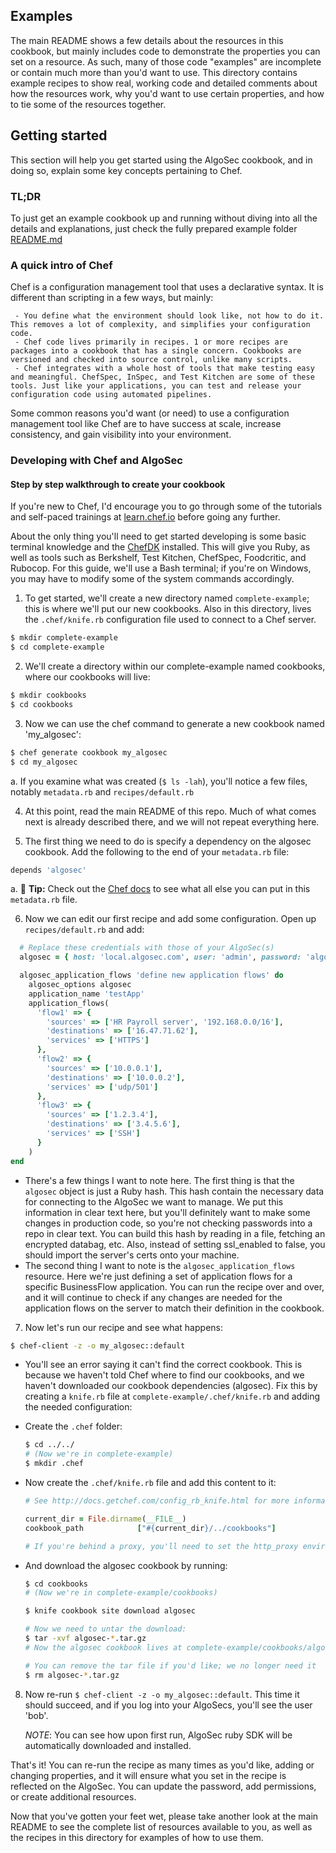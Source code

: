 ## Examples

The main README shows a few details about the resources in this cookbook, but mainly includes code to demonstrate the properties you can set on a resource.
As such, many of those code "examples" are incomplete or contain much more than you'd want to use.
This directory contains example recipes to show real, working code and detailed comments about how the resources work, why you'd want to use certain properties, and how to tie some of the resources together.

## Getting started

This section will help you get started using the AlgoSec cookbook, and in doing so, explain some key concepts pertaining to Chef.

### TL;DR

To just get an example cookbook up and running without diving into all the details and explanations, just check the fully prepared example folder [README.md](complete-example/README.md)


### A quick intro of Chef

Chef is a configuration management tool that uses a declarative syntax. It is different than scripting in a few ways, but mainly:

     - You define what the environment should look like, not how to do it. This removes a lot of complexity, and simplifies your configuration code.
     - Chef code lives primarily in recipes. 1 or more recipes are packages into a cookbook that has a single concern. Cookbooks are versioned and checked into source control, unlike many scripts.
     - Chef integrates with a whole host of tools that make testing easy and meaningful. ChefSpec, InSpec, and Test Kitchen are some of these tools. Just like your applications, you can test and release your configuration code using automated pipelines.

Some common reasons you'd want (or need) to use a configuration management tool like Chef are to have success at scale, increase consistency, and gain visibility into your environment.


### Developing with Chef and AlgoSec

#### Step by step walkthrough to create your cookbook

If you're new to Chef, I'd encourage you to go through some of the tutorials and self-paced trainings at [learn.chef.io](https://learn.chef.io) before going any further.

About the only thing you'll need to get started developing is some basic terminal knowledge and the [ChefDK](https://downloads.chef.io/chef-dk/) installed. This will give you Ruby, as well as tools such as Berkshelf, Test Kitchen, ChefSpec, Foodcritic, and Rubocop. For this guide, we'll use a Bash terminal; if you're on Windows, you may have to modify some of the system commands accordingly.

1. To get started, we'll create a new directory named `complete-example`; this is where we'll put our new cookbooks. Also in this directory, lives the `.chef/knife.rb` configuration file used to connect to a Chef server.

  ```bash
  $ mkdir complete-example
  $ cd complete-example
  ```
2. We'll create a directory within our complete-example named cookbooks, where our cookbooks will live:

  ```bash
  $ mkdir cookbooks
  $ cd cookbooks
  ```

3. Now we can use the chef command to generate a new cookbook named 'my_algosec':
  
  ```bash
  $ chef generate cookbook my_algosec
  $ cd my_algosec
  ```
  
  a. If you examine what was created (`$ ls -lah`), you'll notice a few files, notably `metadata.rb` and `recipes/default.rb`

4. At this point, read the main README of this repo. Much of what comes next is already described there, and we will not repeat everything here.

5. The first thing we need to do is specify a dependency on the algosec cookbook. Add the following to the end of your `metadata.rb` file:

  ```ruby
  depends 'algosec'
  ```

  a. :pushpin: **Tip:** Check out the [Chef docs](https://docs.chef.io/config_rb_metadata.html) to see what all else you can put in this `metadata.rb` file.

6. Now we can edit our first recipe and add some configuration. Open up `recipes/default.rb` and add:

  ```ruby
    # Replace these credentials with those of your AlgoSec(s)
    algosec = { host: 'local.algosec.com', user: 'admin', password: 'algosec', ssl_enabled: false }

    algosec_application_flows 'define new application flows' do
      algosec_options algosec
      application_name 'testApp'
      application_flows(
        'flow1' => {
          'sources' => ['HR Payroll server', '192.168.0.0/16'],
          'destinations' => ['16.47.71.62'],
          'services' => ['HTTPS']
        },
        'flow2' => {
          'sources' => ['10.0.0.1'],
          'destinations' => ['10.0.0.2'],
          'services' => ['udp/501']
        },
        'flow3' => {
          'sources' => ['1.2.3.4'],
          'destinations' => ['3.4.5.6'],
          'services' => ['SSH']
        }
      )
  end
  ```
  * There's a few things I want to note here. The first thing is that the `algosec` object is just a Ruby hash. This hash contain the necessary data for connecting to the AlgoSec we want to manage. We put this information in clear text here, but you'll definitely want to make some changes in production code, so you're not checking passwords into a repo in clear text. You can build this hash by reading in a file, fetching an encrypted databag, etc. Also, instead of setting ssl_enabled to false, you should import the server's certs onto your machine.
  * The second thing I want to note is the `algosec_application_flows` resource. Here we're just defining a set of application flows for a specific BusinessFlow application. You can run the recipe over and over, and it will continue to check if any changes are needed for the application flows on the server to match their definition in the cookbook. 

7. Now let's run our recipe and see what happens:

  ```bash
  $ chef-client -z -o my_algosec::default
  ```

  * You'll see an error saying it can't find the correct cookbook. This is because we haven't told Chef where to find our cookbooks, and we haven't downloaded our cookbook dependencies (algosec). Fix this by creating a `knife.rb` file at `complete-example/.chef/knife.rb` and adding the needed configuration:
        
  * Create the `.chef` folder:
    ```bash
    $ cd ../../
    # (Now we're in complete-example)
    $ mkdir .chef
    ```
    
  * Now create the `.chef/knife.rb` file and add this content to it:
  
    ```ruby
    # See http://docs.getchef.com/config_rb_knife.html for more information on knife configuration options

    current_dir = File.dirname(__FILE__)
    cookbook_path            ["#{current_dir}/../cookbooks"]

    # If you're behind a proxy, you'll need to set the http_proxy environment variable or set the http_proxy option here
    ```
        
  * And download the algosec cookbook by running:
  
    ```bash
    $ cd cookbooks
    # (Now we're in complete-example/cookbooks)
    
    $ knife cookbook site download algosec
    
    # Now we need to untar the download:
    $ tar -xvf algosec-*.tar.gz
    # Now the algosec cookbook lives at complete-example/cookbooks/algosec
    
    # You can remove the tar file if you'd like; we no longer need it
    $ rm algosec-*.tar.gz
    ```

8. Now re-run `$ chef-client -z -o my_algosec::default`. This time it should succeed, and if you log into your AlgoSecs, you'll see the user 'bob'.

    _NOTE_: You can see how upon first run, AlgoSec ruby SDK will be automatically downloaded and installed.

That's it! You can re-run the recipe as many times as you'd like, adding or changing properties, and it will ensure what you set in the recipe is reflected on the AlgoSec.
You can update the password, add permissions, or create additional resources.

Now that you've gotten your feet wet, please take another look at the main README to see the complete list of resources available to you, as well as the recipes in this directory for examples of how to use them.

